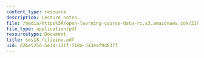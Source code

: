 ```yaml
---
content_type: resource
description: Lecture notes.
file: /media/https%3A/open-learning-course-data-rc.s3.amazonaws.com/21h-221-the-places-of-migration-in-united-states-history-fall-2006/d2be525d5e3d131f518a5a3eaf9d837f_ses18_filipino.pdf
file_type: application/pdf
resourcetype: Document
title: ses18_filipino.pdf
uid: d2be525d-5e3d-131f-518a-5a3eaf9d837f
---
```


